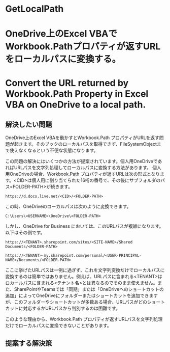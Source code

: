 # GetLocalPath
# OneDrive上のExcel VBAでWorkbook.Pathプロパティが返すURLをローカルパスに変換する。  
# Convert the URL returned by Workbook.Path Property in Excel VBA on OneDrive to a local path.  

## 解決したい問題  
  
OneDrive上のExcel VBAを動かすとWorkbook.Path プロパティがURLを返す問題が起きます。そのブックのローカルパスを取得できず、FileSystemObjectまで使えなくなるという不便な状態になります。  
  
この問題の解決にはいくつかの方法が提案されています。個人用OneDriveであればURLパスを文字列処理してローカルパスに変換する方法があります。
個人用OneDriveの場合、Workbook.Path プロパティが返すURLは次の形式となります。\<CID>は個人用に割り当てられた16桁の番号で、その後にサブフォルダのパス\<FOLDER-PATH>が続きます。  
  
    https://d.docs.live.net/<CID>/<FOLDER-PATH>
  
この時、OneDriveのローカルパスは次のように変換できます。  
  
    C:\Users\<USERNAME>\OneDrive\<FOLDER-PATH>
    
しかし、OneDrive for Business においては、このURLパスが複雑になります。以下はその例です。  

    https://<TENANT>.sharepoint.com/sites/<SITE-NAME>/Shared Documents/<FOLDER-PATH>
    
    https://<TENANT>-my.sharepoint.com/personal/<USER-PRINCIPAL-NAME>/Documents/<FOLDER-PATH>
  
ここに挙げたURLパスは一例に過ぎず、これを文字列変換だけでローカルパスに変換するのは簡単ではありません。例えば、URLパスに含まれる\<TENANT>はロカールパスに含まれる<テナント名>とは異なるのでそのまま使えません。また、SharePointやTeamsでは「同期」または「OneDriveへのショートカットの追加」によってOneDriveにフォルダーまたはショートカットを追加できますが、このフォルダーやショートカットが多数ある場合、URLパスがどのショートカットに対応するかURLパスから判別するのは困難です。  
  
このような理由から、Workbook.Path プロパティが返すURLパスを文字列処理だけでローカルパスに変換できないことがあります。

## 提案する解決策  


